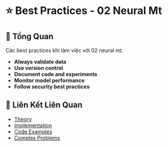 # ⭐ Best Practices - 02 Neural Mt

## 🎯 Tổng Quan

Các best practices khi làm việc với 02 neural mt.

- **Always validate data**
- **Use version control**
- **Document code and experiments**
- **Monitor model performance**
- **Follow security best practices**

## 🔗 Liên Kết Liên Quan

- [Theory](./THEORY_02_neural_mt.md)
- [Implementation](./IMPLEMENTATION_02_neural_mt.md)
- [Code Examples](./CODE_EXAMPLES_02_neural_mt.md)
- [Complex Problems](./COMPLEX_PROBLEMS.md)
